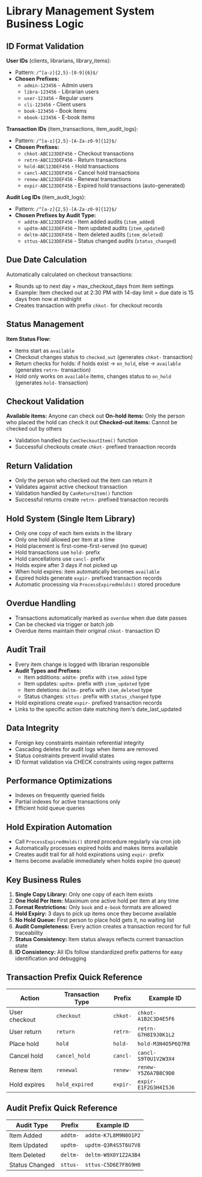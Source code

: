 # Library Management System Business Logic

## ID Format Validation

**User IDs** (clients, librarians, library_items):

- Pattern: `/^[a-z]{2,5}-[0-9]{6}$/`
- **Chosen Prefixes:**
  - `admin-123456` - Admin users
  - `libra-123456` - Librarian users
  - `user-123456` - Regular users
  - `cli-123456` - Client users
  - `book-123456` - Book items
  - `ebook-123456` - E-book items

**Transaction IDs** (item_transactions, item_audit_logs):

- Pattern: `/^[a-z]{2,5}-[A-Za-z0-9]{12}$/`
- **Chosen Prefixes:**
  - `chkot-ABC123DEF456` - Checkout transactions
  - `retrn-ABC123DEF456` - Return transactions
  - `hold-ABC123DEF456` - Hold transactions
  - `cancl-ABC123DEF456` - Cancel hold transactions
  - `renew-ABC123DEF456` - Renewal transactions
  - `expir-ABC123DEF456` - Expired hold transactions (auto-generated)

**Audit Log IDs** (item_audit_logs):

- Pattern: `/^[a-z]{2,5}-[A-Za-z0-9]{12}$/`
- **Chosen Prefixes by Audit Type:**
  - `addtm-ABC123DEF456` - Item added audits (`item_added`)
  - `updtm-ABC123DEF456` - Item updated audits (`item_updated`)
  - `deltm-ABC123DEF456` - Item deleted audits (`item_deleted`)
  - `sttus-ABC123DEF456` - Status changed audits (`status_changed`)

## Due Date Calculation

Automatically calculated on checkout transactions:

- Rounds up to next day + max_checkout_days from item settings
- Example: Item checked out at 2:30 PM with 14-day limit = due date is 15 days from now at midnight
- Creates transaction with prefix `chkot-` for checkout records

## Status Management

**Item Status Flow:**

- Items start as `available`
- Checkout changes status to `checked_out` (generates `chkot-` transaction)
- Return checks for holds: if holds exist → `on_hold`, else → `available` (generates `retrn-` transaction)
- Hold only works on `available` items, changes status to `on_hold` (generates `hold-` transaction)

## Checkout Validation

**Available items:** Anyone can check out
**On-hold items:** Only the person who placed the hold can check it out
**Checked-out items:** Cannot be checked out by others

- Validation handled by `CanCheckoutItem()` function
- Successful checkouts create `chkot-` prefixed transaction records

## Return Validation

- Only the person who checked out the item can return it
- Validates against active checkout transaction
- Validation handled by `CanReturnItem()` function
- Successful returns create `retrn-` prefixed transaction records

## Hold System (Single Item Library)

- Only one copy of each item exists in the library
- Only one hold allowed per item at a time
- Hold placement is first-come-first-served (no queue)
- Hold transactions use `hold-` prefix
- Hold cancellations use `cancl-` prefix
- Holds expire after 3 days if not picked up
- When hold expires: item automatically becomes `available`
- Expired holds generate `expir-` prefixed transaction records
- Automatic processing via `ProcessExpiredHolds()` stored procedure

## Overdue Handling

- Transactions automatically marked as `overdue` when due date passes
- Can be checked via trigger or batch job
- Overdue items maintain their original `chkot-` transaction ID

## Audit Trail

- Every item change is logged with librarian responsible
- **Audit Types and Prefixes:**
  - Item additions: `addtm-` prefix with `item_added` type
  - Item updates: `updtm-` prefix with `item_updated` type
  - Item deletions: `deltm-` prefix with `item_deleted` type
  - Status changes: `sttus-` prefix with `status_changed` type
- Hold expirations create `expir-` prefixed transaction records
- Links to the specific action date matching item's date_last_updated

## Data Integrity

- Foreign key constraints maintain referential integrity
- Cascading deletes for audit logs when items are removed
- Status constraints prevent invalid states
- ID format validation via CHECK constraints using regex patterns

## Performance Optimizations

- Indexes on frequently queried fields
- Partial indexes for active transactions only
- Efficient hold queue queries

## Hold Expiration Automation

- Call `ProcessExpiredHolds()` stored procedure regularly via cron job
- Automatically processes expired holds and makes items available
- Creates audit trail for all hold expirations using `expir-` prefix
- Items become available immediately when holds expire (no queue)

## Key Business Rules

1. **Single Copy Library:** Only one copy of each item exists
2. **One Hold Per Item:** Maximum one active hold per item at any time
3. **Format Restrictions:** Only `book` and `e-book` formats are allowed
4. **Hold Expiry:** 3 days to pick up items once they become available
5. **No Hold Queue:** First person to place hold gets it, no waiting list
6. **Audit Completeness:** Every action creates a transaction record for full traceability
7. **Status Consistency:** Item status always reflects current transaction state
8. **ID Consistency:** All IDs follow standardized prefix patterns for easy identification and debugging

## Transaction Prefix Quick Reference

| Action        | Transaction Type | Prefix   | Example ID           |
| ------------- | ---------------- | -------- | -------------------- |
| User checkout | `checkout`       | `chkot-` | `chkot-A1B2C3D4E5F6` |
| User return   | `return`         | `retrn-` | `retrn-G7H8I9J0K1L2` |
| Place hold    | `hold`           | `hold-`  | `hold-M3N4O5P6Q7R8`  |
| Cancel hold   | `cancel_hold`    | `cancl-` | `cancl-S9T0U1V2W3X4` |
| Renew item    | `renewal`        | `renew-` | `renew-Y5Z6A7B8C9D0` |
| Hold expires  | `hold_expired`   | `expir-` | `expir-E1F2G3H4I5J6` |

## Audit Prefix Quick Reference

| Audit Type     | Prefix   | Example ID           |
| -------------- | -------- | -------------------- |
| Item Added     | `addtm-` | `addtm-K7L8M9N0O1P2` |
| Item Updated   | `updtm-` | `updtm-Q3R4S5T6U7V8` |
| Item Deleted   | `deltm-` | `deltm-W9X0Y1Z2A3B4` |
| Status Changed | `sttus-` | `sttus-C5D6E7F8G9H0` |
